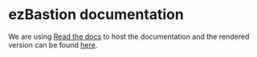 # ezBastion documentation



We are using [Read the docs](https://readthedocs.org/) to host the documentation and the rendered version
can be found [here](https://ezbastion.readthedocs.io).
